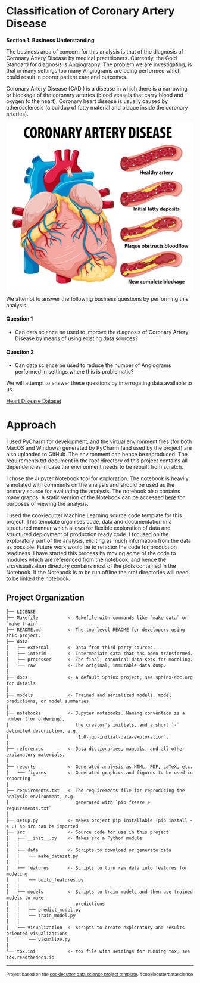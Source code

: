 Classification of Coronary Artery Disease
=========================================

<div class="alert alert-block alert-info">
<b>Section 1: Business Understanding</b>
</div>

The business area of concern for this analysis is that of the diagnosis of Coronary Artery Disease by medical practitioners. Currently, the Gold Standard for diagnosis is Angiography. The problem we are investigating, is that in many settings too many Angiograms are being performed which could result in poorer patient care and outcomes.

Coronary Artery Disease (CAD ) is a disease in which there is a narrowing or blockage of the coronary arteries (blood vessels that carry blood and oxygen to the heart). Coronary heart disease is usually caused by atherosclerosis (a buildup of fatty material and plaque inside the coronary arteries).

<img src="../../images/cor_art_disease/coronary_artery_disease.jpeg" style="float: center;" alt="Data Dictionary" width="1000"/>

We attempt to answer the following business questions by performing this analysis.

#### Question 1
* Can data science be used to improve the diagnosis of Coronary Artery Disease by means of using existing data sources?

#### Question 2
* Can data science be used to reduce the number of Angiograms performed in settings where this is problematic?

We will attempt to answer these questions by interrogating data available to us.

[Heart Disease Dataset](https://archive.ics.uci.edu/ml/datasets/Heart+Disease "Heart Disease Dataset")
 
Approach
======== 
 
I used PyCharm for development, and the virtual environment files (for both MacOS and Windows) generated by PyCharm (and used by the project) are also uploaded to GitHub. The environment can hence be reproduced. The requirements.txt document in the root directory of this project contains all dependencies in case the environment needs to be rebuilt from scratch.

I chose the Jupyter Notebook tool for exploration. The notebook is heavily annotated with comments on the analysis and should be used as the primary source for evaluating the analysis. The notebook also contains many graphs. A static version of the Notebook can be accessed [here](https://github.com/LourensWalters/Projects/blob/main/cor_art_dis/notebooks/explore_data_2020_10_24_fin.ipynb "here") for purposes of viewing the analysis.  

I used the cookiecutter Machine Learning source code template for this project. This template organises code, data and documentation in a structured manner which allows for flexible exploration of data and structured deployment of production ready code. I focused on the exploratory part of the analysis, eliciting as much information from the data as possible. Future work would be to refactor the code for production readiness. I have started this process by moving some of the code to modules which are referenced from the notebook, and hence the src/visualization directory contains most of the plots contained in the Notebook. If the Notebook is to be run offline the src/ directories will need to be linked the notebook.  


Project Organization
------------

    ├── LICENSE
    ├── Makefile           <- Makefile with commands like `make data` or `make train`
    ├── README.md          <- The top-level README for developers using this project.
    ├── data
    │   ├── external       <- Data from third party sources.
    │   ├── interim        <- Intermediate data that has been transformed.
    │   ├── processed      <- The final, canonical data sets for modeling.
    │   └── raw            <- The original, immutable data dump.
    │
    ├── docs               <- A default Sphinx project; see sphinx-doc.org for details
    │
    ├── models             <- Trained and serialized models, model predictions, or model summaries
    │
    ├── notebooks          <- Jupyter notebooks. Naming convention is a number (for ordering),
    │                         the creator's initials, and a short `-` delimited description, e.g.
    │                         `1.0-jqp-initial-data-exploration`.
    │
    ├── references         <- Data dictionaries, manuals, and all other explanatory materials.
    │
    ├── reports            <- Generated analysis as HTML, PDF, LaTeX, etc.
    │   └── figures        <- Generated graphics and figures to be used in reporting
    │
    ├── requirements.txt   <- The requirements file for reproducing the analysis environment, e.g.
    │                         generated with `pip freeze > requirements.txt`
    │
    ├── setup.py           <- makes project pip installable (pip install -e .) so src can be imported
    ├── src                <- Source code for use in this project.
    │   ├── __init__.py    <- Makes src a Python module
    │   │
    │   ├── data           <- Scripts to download or generate data
    │   │   └── make_dataset.py
    │   │
    │   ├── features       <- Scripts to turn raw data into features for modeling
    │   │   └── build_features.py
    │   │
    │   ├── models         <- Scripts to train models and then use trained models to make
    │   │   │                 predictions
    │   │   ├── predict_model.py
    │   │   └── train_model.py
    │   │
    │   └── visualization  <- Scripts to create exploratory and results oriented visualizations
    │       └── visualize.py
    │
    └── tox.ini            <- tox file with settings for running tox; see tox.readthedocs.io


--------

<p><small>Project based on the <a target="_blank" href="https://drivendata.github.io/cookiecutter-data-science/">cookiecutter data science project template</a>. #cookiecutterdatascience</small></p>
